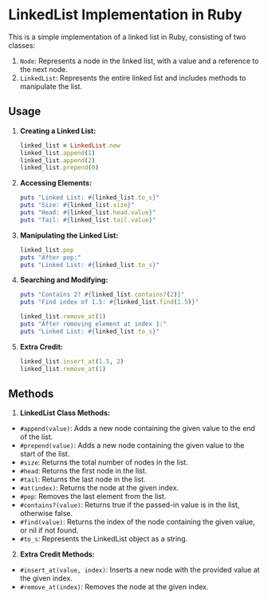 
# LinkedList Implementation in Ruby

This is a simple implementation of a linked list in Ruby, consisting of two classes:

1. `Node`: Represents a node in the linked list, with a value and a reference to the next node.
2. `LinkedList`: Represents the entire linked list and includes methods to manipulate the list.

## Usage

1. **Creating a Linked List:**

   ```ruby
   linked_list = LinkedList.new
   linked_list.append(1)
   linked_list.append(2)
   linked_list.prepend(0)
   ```

2. **Accessing Elements:**

   ```ruby
   puts "Linked List: #{linked_list.to_s}"
   puts "Size: #{linked_list.size}"
   puts "Head: #{linked_list.head.value}"
   puts "Tail: #{linked_list.tail.value}"
   ```

3. **Manipulating the Linked List:**

   ```ruby
   linked_list.pop
   puts "After pop:"
   puts "Linked List: #{linked_list.to_s}"
   ```

4. **Searching and Modifying:**

   ```ruby
   puts "Contains 2? #{linked_list.contains?(2)}"
   puts "Find index of 1.5: #{linked_list.find(1.5)}"

   linked_list.remove_at(1)
   puts "After removing element at index 1:"
   puts "Linked List: #{linked_list.to_s}"
   ```

5. **Extra Credit:**

   ```ruby
   linked_list.insert_at(1.5, 2)
   linked_list.remove_at(1)
   ```
## Methods

1. **LinkedList Class Methods:**

- `#append(value)`: Adds a new node containing the given value to the end of the list.
- `#prepend(value)`: Adds a new node containing the given value to the start of the list.
- `#size`: Returns the total number of nodes in the list.
- `#head`: Returns the first node in the list.
- `#tail`: Returns the last node in the list.
- `#at(index)`: Returns the node at the given index.
- `#pop`: Removes the last element from the list.
- `#contains?(value)`: Returns true if the passed-in value is in the list, otherwise false.
- `#find(value)`: Returns the index of the node containing the given value, or nil if not found.
- `#to_s`: Represents the LinkedList object as a string.

2. **Extra Credit Methods:**

- `#insert_at(value, index)`: Inserts a new node with the provided value at the given index.
- `#remove_at(index)`: Removes the node at the given index.